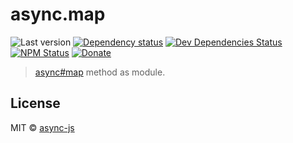 # async.map

![Last version](https://img.shields.io/github/tag/async-js/async.map.svg?style=flat-square)
[![Dependency status](http://img.shields.io/david/async-js/async.map.svg?style=flat-square)](https://david-dm.org/async-js/async.map)
[![Dev Dependencies Status](http://img.shields.io/david/dev/async-js/async.map.svg?style=flat-square)](https://david-dm.org/async-js/async.map#info=devDependencies)
[![NPM Status](http://img.shields.io/npm/dm/async.map.svg?style=flat-square)](https://www.npmjs.org/package/async.map)
[![Donate](https://img.shields.io/badge/donate-paypal-blue.svg?style=flat-square)](https://paypal.me/kikobeats)

> [async#map](https://github.com/async-js/async#async.map) method as module.

## License

MIT © [async-js](https://github.com/async-js)
